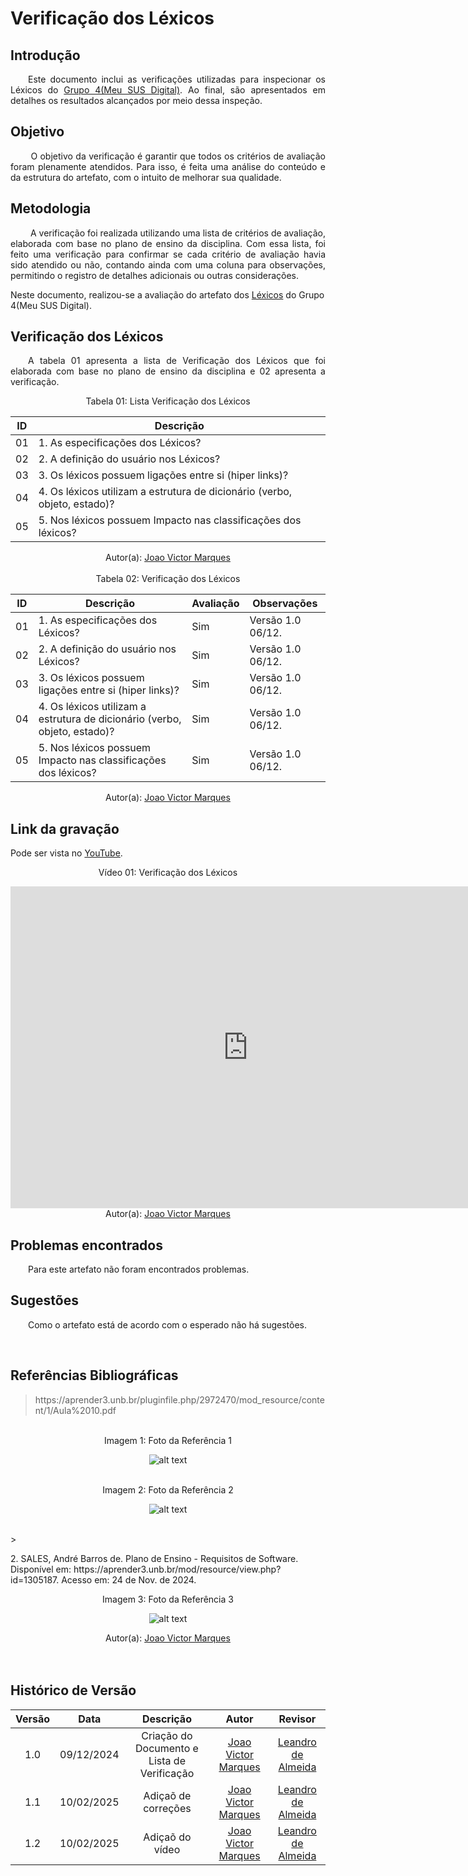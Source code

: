 #  Verificação dos Léxicos

## Introdução
<p align="justify">
&emsp;&emsp;Este documento inclui as verificações utilizadas para inspecionar os Léxicos do <a href="https://requisitos-de-software.github.io/2024.2-MeuSUSDigital/">Grupo 4(Meu SUS Digital)</a>. Ao final, são apresentados em detalhes os resultados alcançados por meio dessa inspeção.
</p>

## Objetivo
<p align="justify">
&emsp;&emsp; O objetivo da verificação é garantir que todos os critérios de avaliação foram plenamente atendidos. Para isso, é feita uma análise do conteúdo e da estrutura do artefato, com o intuito de melhorar sua qualidade.
</p>

## Metodologia
<p align="justify">
&emsp;&emsp; A verificação foi realizada utilizando uma lista de critérios de avaliação, elaborada com base no plano de ensino da disciplina. Com essa lista, foi feito uma verificação para confirmar se cada critério de avaliação havia sido atendido ou não, contando ainda com uma coluna para observações, permitindo o registro de detalhes adicionais ou outras considerações.

Neste documento, realizou-se a avaliação do artefato dos <a href="https://requisitos-de-software.github.io/2024.2-MeuSUSDigital/modelagem/lexicos/">Léxicos</a> do Grupo 4(Meu SUS Digital).
</p>


## Verificação dos Léxicos
<p align="justify">
&emsp;&emsp;A tabela 01 apresenta a lista de  Verificação dos Léxicos que foi elaborada com base no plano de ensino da disciplina e 02 apresenta a verificação.
</p>
<center>Tabela 01: Lista Verificação dos Léxicos</center>

| **ID** | **Descrição**  | 
|--------|----------------|
| 01   | 1. As especificações dos Léxicos? |  
| 02   | 2. A definição do usuário nos Léxicos?    |  
| 03   | 3. Os léxicos possuem ligações entre si (hiper links)? | 
| 04   | 4. Os léxicos utilizam a estrutura de dicionário (verbo, objeto, estado)?| 
| 05   | 5. Nos léxicos possuem Impacto nas classificações dos léxicos?| 

<center>
 Autor(a): <a href="https://github.com/LeticiaResende23" target = "_blank">Joao Victor Marques</a></h6>
</center>

<br>

<center>Tabela 02: Verificação dos Léxicos</center>

| **ID** | **Descrição**  | **Avaliação** | **Observações**    |
|--------|----------------|---------------|--|
| 01     | 1. As especificações dos Léxicos?  | Sim | Versão 1.0  06/12.   |
| 02     | 2. A definição do usuário nos Léxicos?    | Sim  | Versão 1.0  06/12. |
| 03     | 3. Os léxicos possuem ligações entre si (hiper links)?| Sim  |  Versão 1.0  06/12.  |  
| 04    |  4. Os léxicos utilizam a estrutura de dicionário (verbo, objeto, estado)?| Sim  | Versão 1.0  06/12.  |  
| 05    |  5. Nos léxicos possuem Impacto nas classificações dos léxicos?| Sim  | Versão 1.0  06/12.   |

<center>
 Autor(a): <a href="https://github.com/jmarquees" target = "_blank">Joao Victor Marques</a></h6>
</center>

## Link da gravação
Pode ser vista no [YouTube](https://youtu.be/UHG_xyGDKsA?si=VE2xdDs0DrbR3Uvu).</p>

<center>
    <p>Vídeo 01: Verificação dos Léxicos</p>
    <iframe width="760" height="515" src="https://www.youtube.com/embed/UHG_xyGDKsA?si=VE2xdDs0DrbR3Uvu" title="YouTube video player" frameborder="0" allow="accelerometer; autoplay; clipboard-write; encrypted-media; gyroscope; picture-in-picture; web-share" referrerpolicy="strict-origin-when-cross-origin" allowfullscreen></iframe>
    Autor(a): <a href="https://github.com/jmarquees" target = "_blank">Joao Victor Marques</a></h6>
</center>

## Problemas encontrados
<p align="justify">&emsp;&emsp;Para este artefato não foram encontrados problemas.</p>


## Sugestões
<p align="justify">&emsp;&emsp;Como o artefato está de acordo com o esperado não há sugestões.</p>

<br>

## Referências Bibliográficas


> <p id="1">https://aprender3.unb.br/pluginfile.php/2972470/mod_resource/content/1/Aula%2010.pdf</p>
<br>

<center><figcaption>Imagem 1: Foto da Referência 1</figcaption> </center>

<center>

![alt text](https://github.com/user-attachments/assets/f192d94c-10d5-4379-9e50-596542554e56)

</center>

<br>
<center><figcaption>Imagem 2: Foto da Referência 2</figcaption> </center>

<center>

![alt text](https://github.com/user-attachments/assets/39da985b-079b-431c-b46d-89cda7743275)

</center>
<br>
> <p id="2">2. SALES, André Barros de. Plano de Ensino - Requisitos de Software. Disponível em: https://aprender3.unb.br/mod/resource/view.php?id=1305187. Acesso em: 24 de Nov. de 2024.

<center> <figcaption>Imagem 3: Foto da Referência 3</figcaption></center>

<center>

![alt text](https://github.com/user-attachments/assets/6935cde4-a299-4adf-97e7-3cea92c1baea)

</center>

 </p><center>Autor(a): <a href="https://github.com/jmarquees" target = "_blank">Joao Victor Marques</a></h6></center>
<br>

<br>

## Histórico de Versão

| Versão |    Data    |      Descrição       |  Autor  | Revisor |
| :----: | :--------: | :------------------: | :-----: | :-----: |
|  1.0   | 09/12/2024 | Criação do Documento e Lista de Verificação | [Joao Victor Marques](https://github.com/jmarquees ) | [Leandro de Almeida](https://github.com/leomitx10) |
|  1.1   | 10/02/2025 | Adiçaõ de correções | [Joao Victor Marques](https://github.com/jmarquees ) | [Leandro de Almeida](https://github.com/leomitx10) |
|  1.2   | 10/02/2025 | Adiçaõ do vídeo | [Joao Victor Marques](https://github.com/jmarquees ) | [Leandro de Almeida](https://github.com/leomitx10) |
